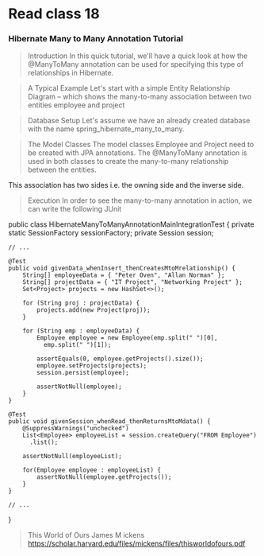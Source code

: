 # Read class 18 

### Hibernate Many to Many Annotation Tutorial

> Introduction
  In this quick tutorial, we'll have a quick look at how the @ManyToMany annotation can be used for specifying this type of relationships in Hibernate.

> A Typical Example
 Let's start with a simple Entity Relationship Diagram – which shows the many-to-many association between two entities employee and project

> Database Setup
Let's assume we have an already created database with the name spring_hibernate_many_to_many.

> The Model Classes
 The model classes Employee and Project need to be created with JPA annotations.
 The @ManyToMany annotation is used in both classes to create the many-to-many relationship  between the entities.

 This association has two sides i.e. the owning side and the inverse side.  

> Execution
 In order to see the many-to-many annotation in action, we can write the following JUnit

 public class HibernateManyToManyAnnotationMainIntegrationTest {
    private static SessionFactory sessionFactory;
    private Session session;

    // ...

    @Test
    public void givenData_whenInsert_thenCreatesMtoMrelationship() {
        String[] employeeData = { "Peter Oven", "Allan Norman" };
        String[] projectData = { "IT Project", "Networking Project" };
        Set<Project> projects = new HashSet<>();

        for (String proj : projectData) {
            projects.add(new Project(proj));
        }

        for (String emp : employeeData) {
            Employee employee = new Employee(emp.split(" ")[0], 
              emp.split(" ")[1]);
 
            assertEquals(0, employee.getProjects().size());
            employee.setProjects(projects);
            session.persist(employee);
 
            assertNotNull(employee);
        }
    }

    @Test
    public void givenSession_whenRead_thenReturnsMtoMdata() {
        @SuppressWarnings("unchecked")
        List<Employee> employeeList = session.createQuery("FROM Employee")
          .list();
 
        assertNotNull(employeeList);
 
        for(Employee employee : employeeList) {
            assertNotNull(employee.getProjects());
        }
    }

    // ...
 }

 > This World of Ours 
   James M ickens
   https://scholar.harvard.edu/files/mickens/files/thisworldofours.pdf 